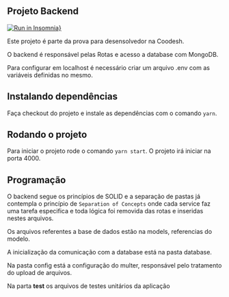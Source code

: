 ## Projeto Backend

[![Run in Insomnia}](https://insomnia.rest/images/run.svg)](https://insomnia.rest/run/?label=Coodesh%20Backend&uri=https%3A%2F%2Fraw.githubusercontent.com%2Fvictorbiasibetti%2FCoodeshBackend%2Fmaster%2FInsomnia.json)

Este projeto é parte da prova para desensolvedor na Coodesh.

O backend é responsável pelas Rotas e acesso a database com MongoDB.

Para configurar em localhost é necessário criar um arquivo .env com as variáveis definidas no mesmo.

## Instalando dependências
Faça checkout do projeto e instale as dependências com o comando `yarn`.

## Rodando o projeto
Para iniciar o projeto rode o comando `yarn start`.
O projeto irá iniciar na porta 4000.

## Programação
O backend segue os princípios de SOLID e a separação de pastas já contempla o princípio de `Separation of Concepts` onde cada service faz uma tarefa especifica e toda lógica foi removida das rotas e inseridas nestes arquivos.

Os arquivos referentes a base de dados estão na models, referencias do modelo.

A inicialização da comunicação com a database está na pasta database.

Na pasta config está a configuração do multer, responsável pelo tratamento do upload de arquivos.

Na parta __test__ os arquivos de testes unitários da aplicação
